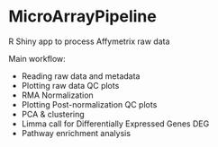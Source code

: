 # MicroArrayPipeline

R Shiny app to process Affymetrix raw data

Main workflow:
- Reading raw data and metadata
- Plotting raw data QC plots
- RMA Normalization 
- Plotting Post-normalization QC plots
- PCA & clustering
- Limma call for Differentially Expressed Genes DEG 
- Pathway enrichment analysis 
